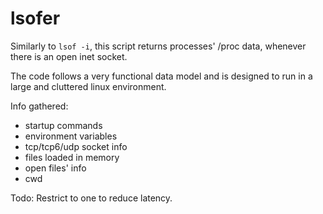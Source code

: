 # lsofer

Similarly to `lsof -i`, this script returns processes' /proc data, whenever there is an open inet socket. 

The code follows a very functional data model and is designed to run in a large and cluttered linux environment.

Info gathered:
  * startup commands
  * environment variables
  * tcp/tcp6/udp socket info
  * files loaded in memory
  * open files' info
  * cwd

Todo:
Restrict to one to reduce latency.
